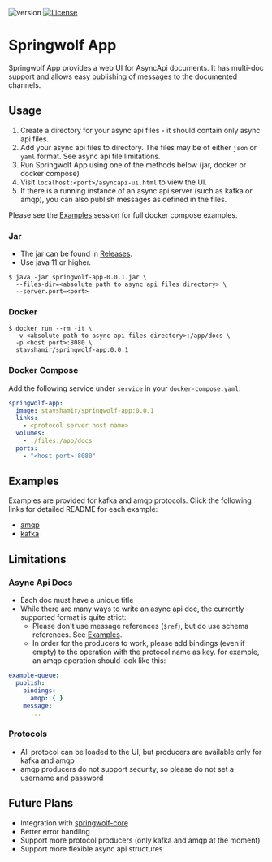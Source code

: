![version](https://img.shields.io/github/v/release/springwolf/springwolf-app)
[![License](https://img.shields.io/badge/License-Apache%202.0-blue.svg)](https://opensource.org/licenses/Apache-2.0)

# Springwolf App
Springwolf App provides a web UI for AsyncApi documents. 
It has multi-doc support and allows easy publishing of messages to the documented channels.

## Usage
1. Create a directory for your async api files - it should contain only async api files.
2. Add your async api files to directory. The files may be of either `json` or `yaml` format. See async api file limitations. 
3. Run Springwolf App using one of the methods below (jar, docker or docker compose)
4. Visit `localhost:<port>/asyncapi-ui.html` to view the UI.
5. If there is a running instance of an async api server (such as kafka or amqp), you can also publish messages as defined in the files.

Please see the [Examples](#examples) session for full docker compose examples.

### Jar
- The jar can be found in [Releases](https://github.com/springwolf/springwolf-app/releases).
- Use java 11 or higher.
```shell
$ java -jar springwolf-app-0.0.1.jar \
  --files-dir=<absolute path to async api files directory> \
  --server.port=<port>
```

### Docker
```shell
$ docker run --rm -it \
  -v <absolute path to async api files directory>:/app/docs \
  -p <host port>:8080 \
  stavshamir/springwolf-app:0.0.1
```

### Docker Compose
Add the following service under `service` in your `docker-compose.yaml`:
```yaml
springwolf-app:
  image: stavshamir/springwolf-app:0.0.1
  links:
    - <protocol server host name>
  volumes:
    - ./files:/app/docs
  ports:
    - "<host port>:8080"
```

## Examples
Examples are provided for kafka and amqp protocols. Click the following links for detailed README for each example:
- [amqp](https://github.com/springwolf/springwolf-app/tree/master/examples/amqp)
- [kafka](https://github.com/springwolf/springwolf-app/tree/master/examples/kafka)

## Limitations
### Async Api Docs
- Each doc must have a unique title
- While there are many ways to write an async api doc, the currently supported format is quite strict:
  - Please don't use message references (`$ref`), but do use schema references. See [Examples](#examples).
  - In order for the producers to work, please add bindings (even if empty) to the operation with the protocol name as key.
for example, an amqp operation should look like this:
```yaml
example-queue:
  publish:
    bindings:
      amqp: { }
    message:
      ...
```

### Protocols
- All protocol can be loaded to the UI, but producers are available only for kafka and amqp
- amqp producers do not support security, so please do not set a username and password

## Future Plans
- Integration with [springwolf-core](https://github.com/springwolf/springwolf-core)
- Better error handling
- Support more protocol producers (only kafka and amqp at the moment)
- Support more flexible async api structures